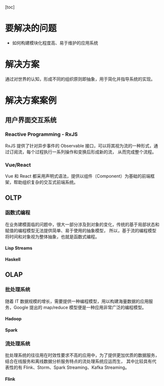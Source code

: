 [toc]


# 要解决的问题


* 如何构建模块化程度高、易于维护的应用系统


# 解决方案


通过对世界的认知，形成不同的组织原则即抽象，用于简化并指导系统的实现。


# 解决方案案例


## 用户界面交互系统


### Reactive Programming - RxJS


RxJS 提供了针对异步事件的 Observable 接口，可以将其视为流的一种形式，通过订阅流，每个过程执行一系列操作和变换后形成新的流，
从而完成整个流程。


### Vue/React


Vue 和 React 都采用声明式语法，提供以组件（Component）为基础的前端框架，帮助组织复杂的交互式前端系统。


## OLTP


### 函数式编程


在业务建模面临的问题中，很大一部分涉及到对象的变化，传统的基于局部状态和赋值的编程模型无法提供简单、易于使用的抽象模型，
所以，基于流的编程模型将时间和对象视为整体抽象，也就是函数式编程。


#### Lisp Streams


#### Haskell


## OLAP


### 批处理系统


随着 IT 数据规模的增长，需要提供一种编程模型，用以构建海量数据的应用服务，Google 提出的 map/reduce 模型便是一种应用非常广泛的编程模型。


#### Hadoop


#### Spark


### 流处理系统


批处理系统的往往用在时效性要求不高的应用中，为了提供更加优质的数据服务，结合在线服务和离线数据分析服务特点的流处理系统应运而生，
其中比较具有代表性的有 Flink、Storm、Spark Streaming、Kafka Streaming。


#### Flink


